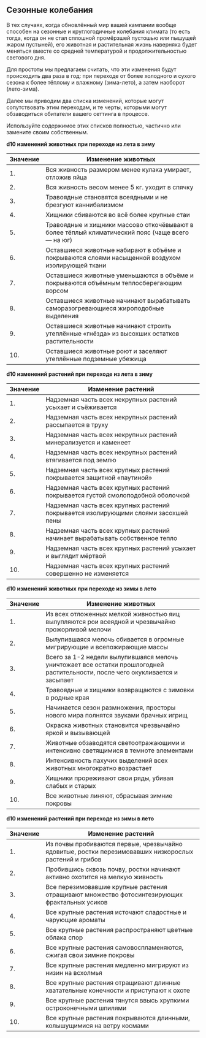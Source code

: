 ## Сезонные колебания

В тех случаях, когда обновлённый мир вашей кампании вообще способен на сезонные и круглогодичные колебания климата (то есть тогда, когда он не стал сплошной промёрзшей пустошью или пышущей жаром пустыней), его животная и растительная жизнь наверняка будет меняться вместе со средней температурой и продолжительностью светового дня.

Для простоты мы предлагаем считать, что эти изменения будут происходить два раза в год: при переходе от более холодного и сухого сезона к более тёплому и влажному (зима-лето), а затем наоборот (лето-зима).

Далее мы приводим два списка изменений, которые могут сопутствовать этим переходам, и те черты, которыми могут обзаводиться обитатели вашего сеттинга в процессе.

Используйте содержимое этих списков полностью, частично или замените своим собственным.

**d10 изменений животных при переходе из лета в зиму**

|Значение|Изменение животных|
| ------------ | ------------ |
|1.|Вся живность размером менее кулака умирает, отложив яйца|
|2.|Вся живность весом менее 5 кг. уходит в спячку|
|3.|Травоядные становятся всеядными и не брезгуют каннибализмом|
|4.|Хищники сбиваются во всё более крупные стаи|
|5.|Травоядные и хищники массово откочёвывают в более тёплый климатический пояс (чаще всего — на юг)|
|6.|Оставшиеся животные набирают в объёме и покрываются слоями насыщенной воздухом изолирующей ткани|
|7.|Оставшиеся животные уменьшаются в объёме и покрываются объёмным теплосберегающим ворсом|
|8.|Оставшиеся животные начинают вырабатывать саморазогревающиеся жироподобные выделения|
|9.|Оставшиеся животные начинают строить утеплённые «гнёзда» из высохших остатков растительности|
|10.|Оставшиеся животные роют и заселяют утеплённые подземные убежища|

**d10 изменений растений при переходе из лета в зиму**

|Значение|Изменение растений|
| ------------ | ------------ |
|1.|Надземная часть всех некрупных растений усыхает и съёживается|
|2.|Надземная часть всех некрупных растений рассыпается в труху|
|3.|Надземная часть всех некрупных растений минерализуется и каменеет|
|4.|Надземная часть всех некрупных растений втягивается под землю|
|5.|Надземная часть всех крупных растений покрывается защитной «паутиной»|
|6.|Надземная часть всех крупных растений покрывается густой смолоподобной оболочкой|
|7.|Надземная часть всех крупных растений покрывается изолирующими слоями засохшей пены|
|8.|Надземная часть всех крупных растений начинает вырабатывать собственное тепло|
|9.|Надземная часть всех крупных растений усыхает и выглядит мёртвой|
|10.|Надземная часть всех крупных растений совершенно не изменяется|

**d10 изменений животных при переходе из зимы в лето**

|Значение|Изменение животных|
| ------------ | ------------ |
|1.|Из всех отложенных мелкой живностью яиц вылупляются рои всеядной и чрезвычайно прожорливой мелочи|
|2.|Вылупившаяся мелочь сбивается в огромные мигрирующие и всепожирающие массы|
|3.|Всего за 1-2 недели вылупившаяся мелочь уничтожает все остатки прошлогодней растительности, после чего окукливается и засыпает|
|4.|Травоядные и хищники возвращаются с зимовки в родные края|
|5.|Начинается сезон размножения, просторы нового мира полнятся звуками брачных игрищ|
|6.|Окраска животных становится чрезвычайно яркой и вызывающей|
|7.|Животные обзаводятся светоотражающими и интенсивно светящимися в темноте элементами|
|8.|Интенсивность пахучих выделений всех животных многократно возрастает|
|9.|Хищники прореживают свои ряды, убивая слабых и старых|
|10.|Все животные линяют, сбрасывая зимние покровы|

**d10 изменений растений при переходе из зимы в лето**

|Значение|Изменение растений|
| ------------ | ------------ |
|1.|Из почвы пробиваются первые, чрезвычайно ядовитые, ростки перезимовавших низкорослых растений и грибов|
|2.|Пробившись сквозь почву, ростки начинают активно охотится на мелкую живность|
|3.|Все перезимовавшие крупные растения отращивают множество фотосинтезирующих фрактальных усиков|
|4.|Все крупные растения источают сладостные и чарующие ароматы|
|5.|Все крупные растения распространяют цветные облака спор|
|6.|Все крупные растения самовоспламеняются, сжигая свои зимние покровы|
|7.|Все крупные растения медленно мигрируют из низин на всхолмья|
|8.|Все крупные растения отращивают длинные хватательные конечности и приступают к охоте|
|9.|Все крупные растения тянутся ввысь хрупкими остроконечными шпилями|
|10.|Все крупные растения покрываются длинными, колышущимися на ветру космами|